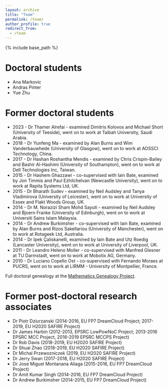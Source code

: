 ```yaml
---
layout: archive
title: "Team"
permalink: /team/
author_profile: true
redirect_from:
  - /team
---
```


{% include base_path %}


Doctoral students
======
* Ana Markovic 
* Andras Pinter
* Yue Zhu

Former doctoral students
======
* 2023 - Dr Thamer Alrefai - examined Dimitris Kolovos and Michael Short (University of Teeside), went on to work at Taibah University, Saudi Arabia.
* 2018 - Dr Yunfeng Ma - examined by Alan Burns and Wim Vanderbauwhede (University of Glasgow), went on to work at AOSSCI Technology, China.
* 2017 - Dr Hashan Roshantha Mendis - examined by Chris Crispin-Bailey and Bashir Al-Hashimi (University of Southampton), went on to work at Dell Technologies Inc, Taiwan.
* 2015 - Dr Hashem Ghazzawi - co-supervised with Iain Bate, examined by Jon Timmis and Paul Ezhilchelvan (Newcastle University), went on to work at Rapita Systems Ltd, UK.
* 2015 - Dr Bharath Sudev - examined by Neil Audsley and Tanya Vladimirova (University of Leicester), went on to work at University of Essex and Flakt Woods Group, UK.
* 2014 - Dr M. Norazizi Sham Mohd Sayuti - examined by Neil Audsley and Bjoern Franke (University of Edinburgh), went on to work at Universiti Sains Islam Malaysia.
* 2014 - Dr Andrew Burkimsher - co-supervised with Iain Bate, examined by Alan Burns and Rizos Sakellariou (University of Manchester), went on to work at Rotageek Ltd, Australia.
* 2014 - Dr Ipek Çaliskanelli, examined by Iain Bate and Utz Roedig (Lancaster University), went on to work at University of Liverpool, UK.
* 2011 - Dr Leandro Heleno Moller - co-supervised with Manfred Glesner at TU Darmstadt, went on to work at Mobotix AG, Germany.
* 2010 - Dr Luciano Copello Ost - co-supervised with Fernando Moraes at PUCRS, went on to work at LIRMM - University of Montpellier, France.

Full doctoral genealogy at the [Mathematics Genealogy Project](https://www.genealogy.math.ndsu.nodak.edu/id.php?id=200348).

Former post-doctoral research associates
======
* Dr Piotr Dziurzanski (2014-2016, EU FP7 DreamCloud Project; 2017-2019, EU H2020 SAFIRE Project)
* Dr James Harbin (2012-2013, EPSRC LowPowNoC Project; 2013-2016 EPSRC MCC Project, 2016-2019 EPSRC MCCPS Project)
* Dr Rob Davis (2018-2019, EU H2020 SAFIRE Project)
* Dr Shuai Zhao (2018-2019, EU H2020 SAFIRE Project)
* Dr Michal Przewozniczek (2019, EU H2020 SAFIRE Project)
* Dr Jerry Swan (2017-2018, EU H2020 SAFIRE Project)
* Dr Jose Miguel Montanana Aliaga (2015-2016, EU FP7 DreamCloud Project)
* Dr Amit Kumar Singh (2014-2016, EU FP7 DreamCloud Project)
* Dr Andrew Burkimsher (2014-2015, EU FP7 DreamCloud Project)


